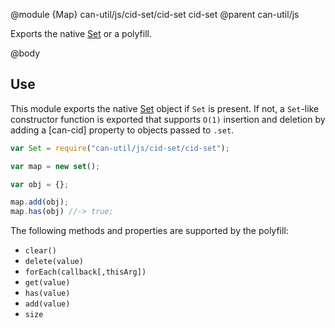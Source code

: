 @module {Map} can-util/js/cid-set/cid-set cid-set
@parent can-util/js

Exports the native [Set](https://developer.mozilla.org/en-US/docs/Web/JavaScript/Reference/Global_Objects/Set)
or a polyfill.

@body

## Use

This module exports the native [Set](https://developer.mozilla.org/en-US/docs/Web/JavaScript/Reference/Global_Objects/Set)
object if `Set` is present.  If not, a `Set`-like constructor function is exported that supports `O(1)` insertion and
deletion by adding a [can-cid] property to objects passed to `.set`.

```js
var Set = require("can-util/js/cid-set/cid-set");

var map = new set();

var obj = {};

map.add(obj);
map.has(obj) //-> true;
```

The following methods and properties are supported by the polyfill:

- `clear()`
- `delete(value)`
- `forEach(callback[,thisArg])`
- `get(value)`
- `has(value)`
- `add(value)`
- `size`

